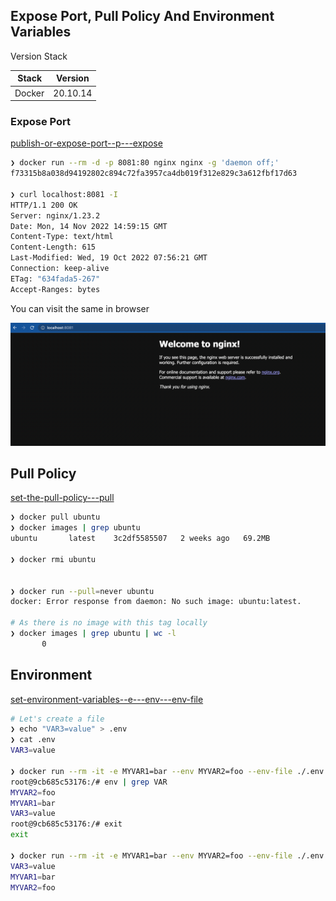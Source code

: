 ## Expose Port, Pull Policy And Environment Variables


Version Stack

| Stack  | Version  |
|--------|----------|
| Docker | 20.10.14 |


### Expose Port

[publish-or-expose-port--p---expose](https://docs.docker.com/engine/reference/commandline/run/#publish-or-expose-port--p---expose)

```bash
❯ docker run --rm -d -p 8081:80 nginx nginx -g 'daemon off;'            
f73315b8a038d94192802c894c72fa3957ca4db019f312e829c3a612fbf17d63

❯ curl localhost:8081 -I
HTTP/1.1 200 OK
Server: nginx/1.23.2
Date: Mon, 14 Nov 2022 14:59:15 GMT
Content-Type: text/html
Content-Length: 615
Last-Modified: Wed, 19 Oct 2022 07:56:21 GMT
Connection: keep-alive
ETag: "634fada5-267"
Accept-Ranges: bytes
```

You can visit the same in browser

![nginx.png](.images/nginx.png)

## Pull Policy

[set-the-pull-policy---pull](https://docs.docker.com/engine/reference/commandline/run/#-set-the-pull-policy---pull)

```bash
❯ docker pull ubuntu            
❯ docker images | grep ubuntu             
ubuntu       latest    3c2df5585507   2 weeks ago   69.2MB

❯ docker rmi ubuntu                  


❯ docker run --pull=never ubuntu     
docker: Error response from daemon: No such image: ubuntu:latest.

# As there is no image with this tag locally
❯ docker images | grep ubuntu | wc -l
       0
```


## Environment 

[set-environment-variables--e---env---env-file](https://docs.docker.com/engine/reference/commandline/run/#set-environment-variables--e---env---env-file)

```bash
# Let's create a file
❯ echo "VAR3=value" > .env                                                                              
❯ cat .env              
VAR3=value

❯ docker run --rm -it -e MYVAR1=bar --env MYVAR2=foo --env-file ./.env ubuntu bash
root@9cb685c53176:/# env | grep VAR
MYVAR2=foo
MYVAR1=bar
VAR3=value
root@9cb685c53176:/# exit
exit

❯ docker run --rm -it -e MYVAR1=bar --env MYVAR2=foo --env-file ./.env ubuntu env | grep VAR
VAR3=value
MYVAR1=bar
MYVAR2=foo

```